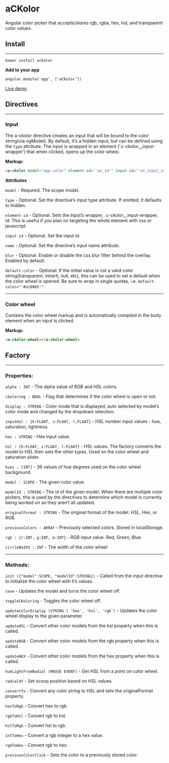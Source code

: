 # aCKolor

Angular color picker that accepts/stores rgb, rgba, hex, hsl, and transparent color values.

## Install

* * *

`bower install ackolor`

**Add to your app**

`angular.module('app’, ['aCKolor’])`

[Live demo](http://ackolor/cklsylabs.com/)

## Directives

* * *

### Input

The a-ckolor directive creates an input that will be bound to the color string(via ngModel). By default, it’s a hidden input, but can be defined using the `type` attribute. The input is wrapped in an element (’.c-ckolor__input-wrapper’) that when clicked, opens up the color wheel.

**Markup:**

```html
<a-ckolor model="app.color" element-id="'an_id'" input-id="'an_input_id'" name="'an-input-name'" type="'hidden'" blur="false" default-color="'#a10005'"></a-ckolor>
  ```

**Attributes**

`model` - Required. The scope model.

`type` - Optional. Set the directive’s input type attribute. If omitted, it defaults to hidden.

`element-id` - Optional. Sets the input’s wrapper, .c-ckolor__input-wrapper, id. This is useful if you plan on targeting the whole element with css or javascript.

`input-id` - Optional. Set the input id.

`name` - Optional. Set the directive’s input name attribute.

`blur` - Optional. Enable or disable the css blur filter behind the overlay. Enabled by default.

`default-color` - Optional. If the initial value is not a valid color string(transparent, inherit, null, etc), this can be used to set a default when the color wheel is opened. Be sure to wrap in single quotes, i.e. `default-color="'#a10005'"`.

* * *

### Color wheel

Contains the color wheel markup and is automatically compiled in the body element when an input is clicked.

**Markup:**

  ```html
  <a-ckolor-wheel></a-ckolor-wheel>
  ```

## Factory

* * *

### Properties:

`alpha : INT` - The alpha value of RGB and HSL colors.

`ckoloring : BOOL` - Flag that determines if the color wheel is open or not.

`display : STRING` - Color mode that is displayed, auto selected by model’s color mode and changed by the dropdown selection.

`inputHsl : {h:FLOAT, s:FLOAT, l:FLOAT}` - HSL number input values - hue, saturation, lightness.

`hex : STRING` - Hex input value.

`hsl : {h:FLOAT, s:FLOAT, l:FLOAT}` - HSL values. The factory converts the model to HSL then sets the other types. Used on the color wheel and saturation slider.

`hues : [INT]` - 36 values of hue degrees used on the color wheel background.

`model : SCOPE` - The given color value.

`modelId : STRING` - The id of the given model. When there are multiple color pickers, this is used by the directives to determine which model is currently being worked on so they aren’t all updated.

`originalFormat : STRING` - The original format of the model. HSL, Hex, or RGB.

`previousColors : ARRAY` - Previously selected colors. Stored in localStorage.

`rgb : {r:INT, g:INT, b:INT}` - RGB input value. Red, Green, Blue.

`circleWidth : INT` - The width of the color wheel

* * *

### Methods:

`init ({"model":SCOPE, "modelId":STRING})` - Called from the input directive to initialize the color wheel with it’s values.

`save` - Updates the model and turns the color wheel off.

`toggleCKoloring` - Toggles the color wheel off.

`updateColorDisplay (STRING | 'hex', 'hsl', 'rgb')` - Updates the color wheel display to the given parameter.

`updateHSL` - Convert other color models from the hsl property when this is called.

`updateRGB` - Convert other color models from the rgb property when this is called.

`updateHEX` - Convert other color models from the hex property when this is called.

`hueLightFromRadial (MOUSE EVENT)` - Get HSL from a point on color wheel.

`radialXY` - Set scoop position based on HSL values.

`convertTo` - Convert any color string to HSL and sets the originalFormat property.

`hexToRgb` - Convert hex to rgb.

`rgbToHsl` - Convert rgb to hsl.

`hslToRgb` - Convert hsl to rgb.

`intToHex` - Convert a rgb integer to a hex value.

`rgbToHex` - Convert rgb to hex.

`previousColorClick` - Sets the color to a previously stored color.
